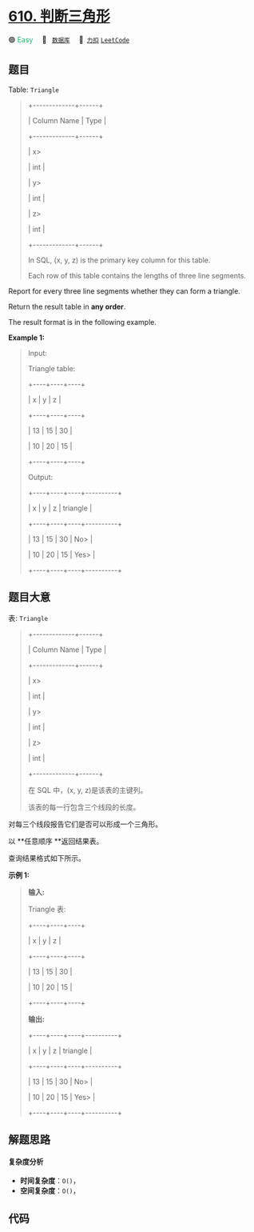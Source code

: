 # [610. 判断三角形](https://2xiao.github.io/leetcode-js/problem/0610.html)

🟢 <font color=#15bd66>Easy</font>&emsp; 🔖&ensp; [`数据库`](/tag/database.md)&emsp; 🔗&ensp;[`力扣`](https://leetcode.cn/problems/triangle-judgement) [`LeetCode`](https://leetcode.com/problems/triangle-judgement)

## 题目

Table: `Triangle`

> 
> 
> 
> 
> 
> +-------------+------+
> 
> | Column Name | Type |
> 
> +-------------+------+
> 
> | x> 
> > 
>    | int  |
> 
> | y> 
> > 
>    | int  |
> 
> | z> 
> > 
>    | int  |
> 
> +-------------+------+
> 
> In SQL, (x, y, z) is the primary key column for this table.
> 
> Each row of this table contains the lengths of three line segments.
> 
> 



Report for every three line segments whether they can form a triangle.

Return the result table in **any order**.

The result format is in the following example.



**Example 1:**

> Input: 
> 
> Triangle table:
> 
> +----+----+----+
> 
> | x  | y  | z  |
> 
> +----+----+----+
> 
> | 13 | 15 | 30 |
> 
> | 10 | 20 | 15 |
> 
> +----+----+----+
> 
> Output: 
> 
> +----+----+----+----------+
> 
> | x  | y  | z  | triangle |
> 
> +----+----+----+----------+
> 
> | 13 | 15 | 30 | No> 
>    |
> 
> | 10 | 20 | 15 | Yes> 
>   |
> 
> +----+----+----+----------+
> 
> 


## 题目大意

表: `Triangle`

> 
> 
> 
> 
> 
> +-------------+------+
> 
> | Column Name | Type |
> 
> +-------------+------+
> 
> | x> 
> > 
>    | int  |
> 
> | y> 
> > 
>    | int  |
> 
> | z> 
> > 
>    | int  |
> 
> +-------------+------+
> 
> 在 SQL 中，(x, y, z)是该表的主键列。
> 
> 该表的每一行包含三个线段的长度。
> 
> 



对每三个线段报告它们是否可以形成一个三角形。

以 **任意顺序  **返回结果表。

查询结果格式如下所示。



**示例 1:**

> 
> 
> 
> 
> 
> **输入:** 
> 
> Triangle 表:
> 
> +----+----+----+
> 
> | x  | y  | z  |
> 
> +----+----+----+
> 
> | 13 | 15 | 30 |
> 
> | 10 | 20 | 15 |
> 
> +----+----+----+
> 
> **输出:** 
> 
> +----+----+----+----------+
> 
> | x  | y  | z  | triangle |
> 
> +----+----+----+----------+
> 
> | 13 | 15 | 30 | No> 
>    |
> 
> | 10 | 20 | 15 | Yes> 
>   |
> 
> +----+----+----+----------+


## 解题思路

#### 复杂度分析

- **时间复杂度**：`O()`，
- **空间复杂度**：`O()`，

## 代码

```javascript

```